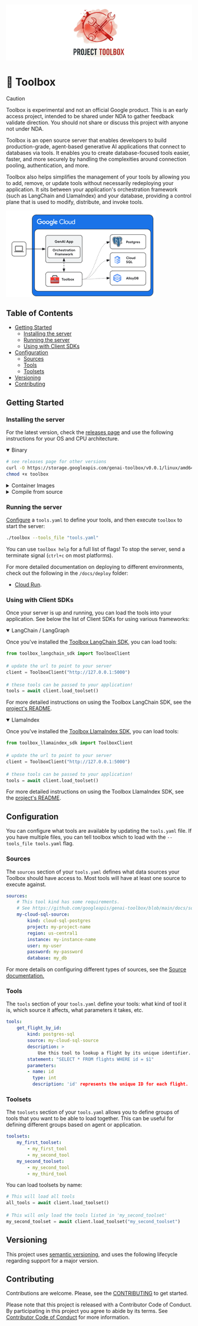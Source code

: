 ![toolbox_logo](logo.png)
# 🧰 Toolbox

> [!CAUTION]
> Toolbox is experimental and not an official Google product. This is 
> an early access project, intended to be shared under NDA to gather feedback
> validate direction. You should not share or discuss this project with anyone 
> not under NDA. 

Toolbox is an open source server that enables developers to build
production-grade, agent-based generative AI applications that connect to
databases via tools. It enables you to create database-focused tools
easier, faster, and more securely by handling the complexities around
connection pooling, authentication, and more. 

Toolbox also helps simplifies the management of your tools by allowing you to
add, remove, or update tools without necessarily redeploying your application.
It sits between your application's orchestration framework (such as LangChain
and LlamaIndex) and your database, providing a control plane that is used to
modify, distribute, and invoke tools.

![architecture](architecture.png)

<!-- TOC ignore:true -->
## Table of Contents

<!-- TOC -->

- [Getting Started](#getting-started)
    - [Installing the server](#installing-the-server)
    - [Running the server](#running-the-server)
    - [Using with Client SDKs](#using-with-client-sdks)
- [Configuration](#configuration)
    - [Sources](#sources)
    - [Tools](#tools)
    - [Toolsets](#toolsets)
- [Versioning](#versioning)
- [Contributing](#contributing)

<!-- /TOC -->

## Getting Started

### Installing the server
<!-- {x-release-please-start-version} -->
For the latest version, check the [releases page][releases] and use the
following instructions for your OS and CPU architecture.

<details open>
<summary>Binary</summary>


[releases]: https://github.com/googleapis/genai-toolbox/releases

```sh
# see releases page for other versions
curl -O https://storage.googleapis.com/genai-toolbox/v0.0.1/linux/amd64/toolbox
chmod +x toolbox
```

</details>

<details>
<summary>Container Images</summary>
You can also install Toolbox as a container: 

```sh
# see releases page for other versions
docker pull us-central1-docker.pkg.dev/database-toolbox/toolbox/toolbox:$VERSION
```
</details>

<details>
<summary>Compile from source</summary>

To install from source, ensure you have the latest version of 
[Go installed](https://go.dev/doc/install).

```sh
go install github.com/googleapis/genai-toolbox@v0.0.1
```
</details>
<!-- {x-release-please-end} -->

### Running the server
[Configure](#configuration) a `tools.yaml` to define your tools, and then 
execute `toolbox` to start the server:

```sh
./toolbox --tools_file "tools.yaml"
```

You can use `toolbox help` for a full list of flags! To stop the server, send a
terminate signal (`ctrl+c` on most platforms).

For more detailed documentation on deploying to different environments, check
out the following in the `/docs/deploy` folder:
  * [Cloud Run](./docs/deploy/deploy_toolbox.md).

### Using with Client SDKs

Once your server is up and running, you can load the tools into your
application. See below the list of Client SDKs for using various frameworks:

<details open>
<summary>LangChain / LangGraph</summary>

Once you've installed the [Toolbox LangChain SDK][langchain-sdk], you can load 
tools: 

```python
from toolbox_langchain_sdk import ToolboxClient

# update the url to point to your server
client = ToolboxClient("http://127.0.0.1:5000")

# these tools can be passed to your application! 
tools = await client.load_toolset()
```

For more detailed instructions on using the Toolbox LangChain SDK, see the
[project's README][langchain-sdk-readme].

[langchain-sdk]: ./sdks/langchain/
[langchain-sdk-readme]: ./sdks/langchain/README.md

</details>

<details open>
<summary>LlamaIndex</summary>

Once you've installed the [Toolbox LlamaIndex SDK][llamaindex-sdk], you can load 
tools: 

```python
from toolbox_llamaindex_sdk import ToolboxClient

# update the url to point to your server
client = ToolboxClient("http://127.0.0.1:5000")

# these tools can be passed to your application! 
tools = await client.load_toolset()
```

For more detailed instructions on using the Toolbox LlamaIndex SDK, see the
[project's README][llamaindex-sdk-readme].

[llamaindex-sdk]: ./sdks/llamaindex/
[llamaindex-sdk-readme]: ./sdks/llamaindex/README.md

</details>

## Configuration

You can configure what tools are available by updating the `tools.yaml` file. If
you have multiple files, you can tell toolbox which to load with the
`--tools_file tools.yaml` flag. 

### Sources

The `sources` section of your `tools.yaml` defines what data sources your
Toolbox should have access to. Most tools will have at least one source to
execute against.

```yaml
sources:
    # This tool kind has some requirements. 
    # See https://github.com/googleapis/genai-toolbox/blob/main/docs/sources/cloud-sql-pg.md#requirements
    my-cloud-sql-source:
        kind: cloud-sql-postgres
        project: my-project-name
        region: us-central1
        instance: my-instance-name
        user: my-user
        password: my-password
        database: my_db
```

For more details on configuring different types of sources, see the [Source
documentation.](docs/sources/README.md)


### Tools

The `tools` section of your `tools.yaml` define your tools: what kind of tool it
is, which source it affects, what parameters it takes, etc. 

```yaml
tools:
    get_flight_by_id:
        kind: postgres-sql
        source: my-cloud-sql-source
        description: >
            Use this tool to lookup a flight by its unique identifier.
        statement: "SELECT * FROM flights WHERE id = $1"
        parameters:
        - name: id
          type: int
          description: 'id' represents the unique ID for each flight. 
```


### Toolsets

The `toolsets` section of your `tools.yaml` allows you to define groups of tools
that you want to be able to load together. This can be useful for defining
different groups based on agent or application. 

```yaml
toolsets:
    my_first_toolset:
        - my_first_tool
        - my_second_tool
    my_second_toolset:
        - my_second_tool
        - my_third_tool
```

You can load toolsets by name:
```python
# This will load all tools
all_tools = await client.load_toolset()

# This will only load the tools listed in 'my_second_toolset'
my_second_toolset = await client.load_toolset("my_second_toolset")
```


## Versioning

This project uses [semantic versioning](https://semver.org/), and uses the
following lifecycle regarding support for a major version.

## Contributing

Contributions are welcome. Please, see the [CONTRIBUTING](CONTRIBUTING.md) 
to get started. 

Please note that this project is released with a Contributor Code of Conduct.
By participating in this project you agree to abide by its terms. See
[Contributor Code of Conduct](CODE_OF_CONDUCT.md) for more information.

